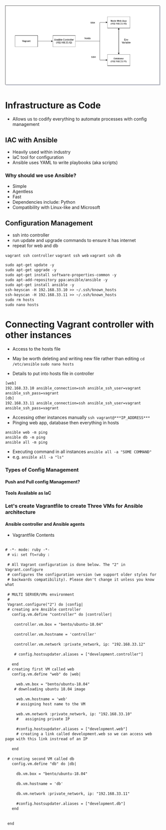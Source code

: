![](Ansible_diagram.png)

# Infrastructure as Code
- Allows us to codify everything to automate processes with config management
## IAC with Ansible
- Heavily used within industry
- IaC tool for configuration
- Ansible uses YAML to write playbooks (aka scripts)
### Why should we use Ansible?
- Simple
- Agentless
- Fast
- Dependencies include: Python
- Compatibility with Linux-like and Microsoft

## Configuration Management

- ssh into controller
- run update and upgrade commands to ensure it has internet
- repeat for web and db

`vagrant ssh controller`
`vagrant ssh web`
`vagrant ssh db`
```
sudo apt-get update -y
sudo apt-get upgrade -y
sudo apt-get install software-properties-common -y
sudo apt-add-repository ppa:ansible/ansible -y
sudo apt-get install ansible -y
ssh-keyscan -H 192.168.33.10 >> ~/.ssh/known_hosts
ssh-keyscan -H 192.168.33.11 >> ~/.ssh/known_hosts
sudo rm hosts
sudo nano hosts

```
# Connecting Vagrant controller with other instances
- Access to the hosts file
- May be worth deleting and writing new file rather than editing
`cd /etc/ansible`
`sudo nano hosts`

- Details to put into hosts file in controller
```
[web]
192.168.33.10 ansible_connection=ssh ansible_ssh_user=vagrant ansible_ssh_pass=vagrant
[db]
192.168.33.11 ansible_connection=ssh ansible_ssh_user=vagrant ansible_ssh_pass=vagrant
```
- Accessing other instances manually
`ssh vagrant@***IP_ADDRESS***`
- Pinging web app, database then everything in hosts
```
ansible web -m ping
ansible db -m ping
ansible all -m ping
```
- Executing command in all instances
`ansible all -a "SOME COMMAND"`
- e.g.
`ansible all -a "ls"`
### Types of Config Management
#### Push and Pull config Management?
#### Tools Available as IaC


### Let's create Vagrantfile to create Three VMs for Ansible architecture
#### Ansible controller and Ansible agents

- Vagrantfile Contents
```

# -*- mode: ruby -*-
 # vi: set ft=ruby :

 # All Vagrant configuration is done below. The "2" in Vagrant.configure
 # configures the configuration version (we support older styles for
 # backwards compatibility). Please don't change it unless you know what

 # MULTI SERVER/VMs environment
 #
 Vagrant.configure("2") do |config|
 # creating are Ansible controller
   config.vm.define "controller" do |controller|

    controller.vm.box = "bento/ubuntu-18.04"

    controller.vm.hostname = 'controller'

    controller.vm.network :private_network, ip: "192.168.33.12"

    # config.hostsupdater.aliases = ["development.controller"]

   end
 # creating first VM called web  
   config.vm.define "web" do |web|

     web.vm.box = "bento/ubuntu-18.04"
    # downloading ubuntu 18.04 image

     web.vm.hostname = 'web'
     # assigning host name to the VM

     web.vm.network :private_network, ip: "192.168.33.10"
     #   assigning private IP

     #config.hostsupdater.aliases = ["development.web"]
     # creating a link called development.web so we can access web page with this link instread of an IP   

   end

 # creating second VM called db
   config.vm.define "db" do |db|

     db.vm.box = "bento/ubuntu-18.04"

     db.vm.hostname = 'db'

     db.vm.network :private_network, ip: "192.168.33.11"

     #config.hostsupdater.aliases = ["development.db"]     
   end


 end
```
